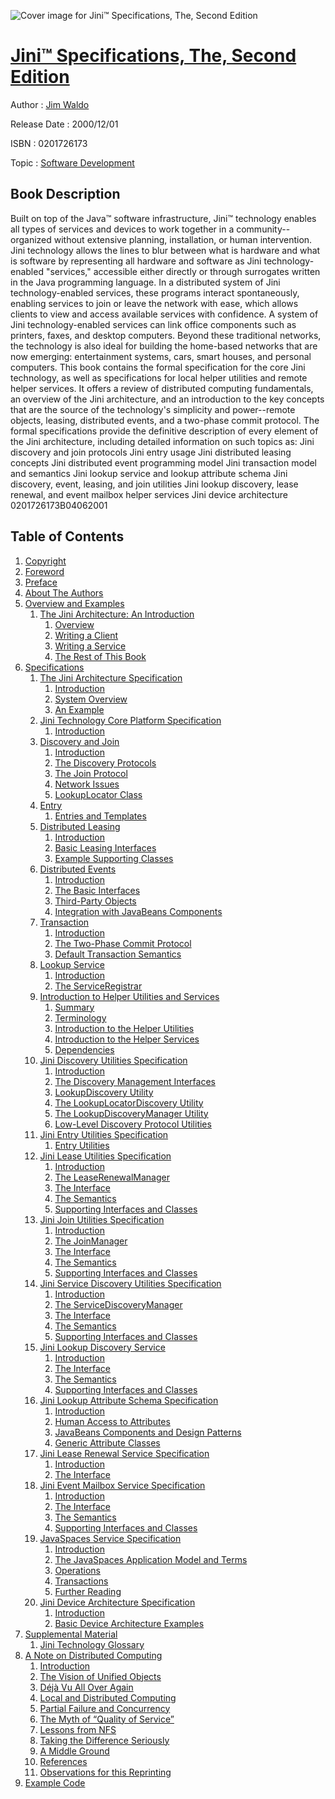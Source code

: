 ![Cover image for Jini™ Specifications, The, Second Edition](https://imgdetail.ebookreading.net/cover/cover/software_development/EB0201726173.jpg)

[Jini™ Specifications, The, Second Edition](https://ebookreading.net/view/book/Jini%E2%84%A2+Specifications%2C+The%2C+Second+Edition-EB0201726173_1.html "Jini™ Specifications, The, Second Edition")
====================================================================================================================

Author : [Jim Waldo](https://ebookreading.net/search/author/Jim+Waldo)

Release Date : 2000/12/01

ISBN : 0201726173

Topic : [Software Development](https://ebookreading.net/search/category/software-development)

Book Description
-----------------

Built on top of the Java™ software infrastructure, Jini™ technology enables all types of services and devices to work together in a community--organized without extensive planning, installation, or human intervention. Jini technology allows the lines to blur between what is hardware and what is software by representing all hardware and software as Jini technology-enabled "services," accessible either directly or through surrogates written in the Java programming language. In a distributed system of Jini technology-enabled services, these programs interact spontaneously, enabling services to join or leave the network with ease, which allows clients to view and access available services with confidence. A system of Jini technology-enabled services can link office components such as printers, faxes, and desktop computers. Beyond these traditional networks, the technology is also ideal for building the home-based networks that are now emerging: entertainment systems, cars, smart houses, and personal computers.
This book contains the formal specification for the core Jini technology, as well as specifications for local helper utilities and remote helper services. It offers a review of distributed computing fundamentals, an overview of the Jini architecture, and an introduction to the key concepts that are the source of the technology's simplicity and power--remote objects, leasing, distributed events, and a two-phase commit protocol. The formal specifications provide the definitive description of every element of the Jini architecture, including detailed information on such topics as:
Jini discovery and join protocols
Jini entry usage
Jini distributed leasing concepts
Jini distributed event programming model
Jini transaction model and semantics
Jini lookup service and lookup attribute schema
Jini discovery, event, leasing, and join utilities
Jini lookup discovery, lease renewal, and event mailbox helper services
Jini device architecture
 0201726173B04062001
              
Table of Contents
-----------------

1. [Copyright](https://ebookreading.net/view/book/Jini%E2%84%A2+Specifications%2C+The%2C+Second+Edition-EB0201726173_1.html)
1. [Foreword](https://ebookreading.net/view/book/Jini%E2%84%A2+Specifications%2C+The%2C+Second+Edition-EB0201726173_2.html)
1. [Preface](https://ebookreading.net/view/book/Jini%E2%84%A2+Specifications%2C+The%2C+Second+Edition-EB0201726173_3.html)
1. [About The Authors](https://ebookreading.net/view/book/Jini%E2%84%A2+Specifications%2C+The%2C+Second+Edition-EB0201726173_4.html)
1. [Overview and Examples](https://ebookreading.net/view/book/Jini%E2%84%A2+Specifications%2C+The%2C+Second+Edition-EB0201726173_5.html)
    1. [The Jini Architecture: An Introduction](https://ebookreading.net/view/book/Jini%E2%84%A2+Specifications%2C+The%2C+Second+Edition-EB0201726173_6.html)
        1. [Overview](https://ebookreading.net/view/book/Jini%E2%84%A2+Specifications%2C+The%2C+Second+Edition-EB0201726173_7.html)
        1. [Writing a Client](https://ebookreading.net/view/book/Jini%E2%84%A2+Specifications%2C+The%2C+Second+Edition-EB0201726173_8.html)
        1. [Writing a Service](https://ebookreading.net/view/book/Jini%E2%84%A2+Specifications%2C+The%2C+Second+Edition-EB0201726173_9.html)
        1. [The Rest of This Book](https://ebookreading.net/view/book/Jini%E2%84%A2+Specifications%2C+The%2C+Second+Edition-EB0201726173_10.html)
1. [Specifications](https://ebookreading.net/view/book/Jini%E2%84%A2+Specifications%2C+The%2C+Second+Edition-EB0201726173_11.html)
    1. [The Jini Architecture Specification](https://ebookreading.net/view/book/Jini%E2%84%A2+Specifications%2C+The%2C+Second+Edition-EB0201726173_12.html)
        1. [Introduction](https://ebookreading.net/view/book/Jini%E2%84%A2+Specifications%2C+The%2C+Second+Edition-EB0201726173_13.html)
        1. [System Overview](https://ebookreading.net/view/book/Jini%E2%84%A2+Specifications%2C+The%2C+Second+Edition-EB0201726173_14.html)
        1. [An Example](https://ebookreading.net/view/book/Jini%E2%84%A2+Specifications%2C+The%2C+Second+Edition-EB0201726173_15.html)
    1. [Jini Technology Core Platform Specification](https://ebookreading.net/view/book/Jini%E2%84%A2+Specifications%2C+The%2C+Second+Edition-EB0201726173_16.html)
        1. [Introduction](https://ebookreading.net/view/book/Jini%E2%84%A2+Specifications%2C+The%2C+Second+Edition-EB0201726173_17.html)
    1. [Discovery and Join](https://ebookreading.net/view/book/Jini%E2%84%A2+Specifications%2C+The%2C+Second+Edition-EB0201726173_18.html)
        1. [Introduction](https://ebookreading.net/view/book/Jini%E2%84%A2+Specifications%2C+The%2C+Second+Edition-EB0201726173_19.html)
        1. [The Discovery Protocols](https://ebookreading.net/view/book/Jini%E2%84%A2+Specifications%2C+The%2C+Second+Edition-EB0201726173_20.html)
        1. [The Join Protocol](https://ebookreading.net/view/book/Jini%E2%84%A2+Specifications%2C+The%2C+Second+Edition-EB0201726173_21.html)
        1. [Network Issues](https://ebookreading.net/view/book/Jini%E2%84%A2+Specifications%2C+The%2C+Second+Edition-EB0201726173_22.html)
        1. [LookupLocator Class](https://ebookreading.net/view/book/Jini%E2%84%A2+Specifications%2C+The%2C+Second+Edition-EB0201726173_23.html)
    1. [Entry](https://ebookreading.net/view/book/Jini%E2%84%A2+Specifications%2C+The%2C+Second+Edition-EB0201726173_24.html)
        1. [Entries and Templates](https://ebookreading.net/view/book/Jini%E2%84%A2+Specifications%2C+The%2C+Second+Edition-EB0201726173_25.html)
    1. [Distributed Leasing](https://ebookreading.net/view/book/Jini%E2%84%A2+Specifications%2C+The%2C+Second+Edition-EB0201726173_26.html)
        1. [Introduction](https://ebookreading.net/view/book/Jini%E2%84%A2+Specifications%2C+The%2C+Second+Edition-EB0201726173_27.html)
        1. [Basic Leasing Interfaces](https://ebookreading.net/view/book/Jini%E2%84%A2+Specifications%2C+The%2C+Second+Edition-EB0201726173_28.html)
        1. [Example Supporting Classes](https://ebookreading.net/view/book/Jini%E2%84%A2+Specifications%2C+The%2C+Second+Edition-EB0201726173_29.html)
    1. [Distributed Events](https://ebookreading.net/view/book/Jini%E2%84%A2+Specifications%2C+The%2C+Second+Edition-EB0201726173_30.html)
        1. [Introduction](https://ebookreading.net/view/book/Jini%E2%84%A2+Specifications%2C+The%2C+Second+Edition-EB0201726173_31.html)
        1. [The Basic Interfaces](https://ebookreading.net/view/book/Jini%E2%84%A2+Specifications%2C+The%2C+Second+Edition-EB0201726173_32.html)
        1. [Third-Party Objects](https://ebookreading.net/view/book/Jini%E2%84%A2+Specifications%2C+The%2C+Second+Edition-EB0201726173_33.html)
        1. [Integration with JavaBeans Components](https://ebookreading.net/view/book/Jini%E2%84%A2+Specifications%2C+The%2C+Second+Edition-EB0201726173_34.html)
    1. [Transaction](https://ebookreading.net/view/book/Jini%E2%84%A2+Specifications%2C+The%2C+Second+Edition-EB0201726173_35.html)
        1. [Introduction](https://ebookreading.net/view/book/Jini%E2%84%A2+Specifications%2C+The%2C+Second+Edition-EB0201726173_36.html)
        1. [The Two-Phase Commit Protocol](https://ebookreading.net/view/book/Jini%E2%84%A2+Specifications%2C+The%2C+Second+Edition-EB0201726173_37.html)
        1. [Default Transaction Semantics](https://ebookreading.net/view/book/Jini%E2%84%A2+Specifications%2C+The%2C+Second+Edition-EB0201726173_38.html)
    1. [Lookup Service](https://ebookreading.net/view/book/Jini%E2%84%A2+Specifications%2C+The%2C+Second+Edition-EB0201726173_39.html)
        1. [Introduction](https://ebookreading.net/view/book/Jini%E2%84%A2+Specifications%2C+The%2C+Second+Edition-EB0201726173_40.html)
        1. [The ServiceRegistrar](https://ebookreading.net/view/book/Jini%E2%84%A2+Specifications%2C+The%2C+Second+Edition-EB0201726173_41.html)
    1. [Introduction to Helper Utilities and Services](https://ebookreading.net/view/book/Jini%E2%84%A2+Specifications%2C+The%2C+Second+Edition-EB0201726173_42.html)
        1. [Summary](https://ebookreading.net/view/book/Jini%E2%84%A2+Specifications%2C+The%2C+Second+Edition-EB0201726173_43.html)
        1. [Terminology](https://ebookreading.net/view/book/Jini%E2%84%A2+Specifications%2C+The%2C+Second+Edition-EB0201726173_44.html)
        1. [Introduction to the Helper Utilities](https://ebookreading.net/view/book/Jini%E2%84%A2+Specifications%2C+The%2C+Second+Edition-EB0201726173_45.html)
        1. [Introduction to the Helper Services](https://ebookreading.net/view/book/Jini%E2%84%A2+Specifications%2C+The%2C+Second+Edition-EB0201726173_46.html)
        1. [Dependencies](https://ebookreading.net/view/book/Jini%E2%84%A2+Specifications%2C+The%2C+Second+Edition-EB0201726173_47.html)
    1. [Jini Discovery Utilities Specification](https://ebookreading.net/view/book/Jini%E2%84%A2+Specifications%2C+The%2C+Second+Edition-EB0201726173_48.html)
        1. [Introduction](https://ebookreading.net/view/book/Jini%E2%84%A2+Specifications%2C+The%2C+Second+Edition-EB0201726173_49.html)
        1. [The Discovery Management Interfaces](https://ebookreading.net/view/book/Jini%E2%84%A2+Specifications%2C+The%2C+Second+Edition-EB0201726173_50.html)
        1. [LookupDiscovery Utility](https://ebookreading.net/view/book/Jini%E2%84%A2+Specifications%2C+The%2C+Second+Edition-EB0201726173_51.html)
        1. [The LookupLocatorDiscovery Utility](https://ebookreading.net/view/book/Jini%E2%84%A2+Specifications%2C+The%2C+Second+Edition-EB0201726173_52.html)
        1. [The LookupDiscoveryManager Utility](https://ebookreading.net/view/book/Jini%E2%84%A2+Specifications%2C+The%2C+Second+Edition-EB0201726173_53.html)
        1. [Low-Level Discovery Protocol Utilities](https://ebookreading.net/view/book/Jini%E2%84%A2+Specifications%2C+The%2C+Second+Edition-EB0201726173_54.html)
    1. [Jini Entry Utilities Specification](https://ebookreading.net/view/book/Jini%E2%84%A2+Specifications%2C+The%2C+Second+Edition-EB0201726173_55.html)
        1. [Entry Utilities](https://ebookreading.net/view/book/Jini%E2%84%A2+Specifications%2C+The%2C+Second+Edition-EB0201726173_56.html)
    1. [Jini Lease Utilities Specification](https://ebookreading.net/view/book/Jini%E2%84%A2+Specifications%2C+The%2C+Second+Edition-EB0201726173_57.html)
        1. [Introduction](https://ebookreading.net/view/book/Jini%E2%84%A2+Specifications%2C+The%2C+Second+Edition-EB0201726173_58.html)
        1. [The LeaseRenewalManager](https://ebookreading.net/view/book/Jini%E2%84%A2+Specifications%2C+The%2C+Second+Edition-EB0201726173_59.html)
        1. [The Interface](https://ebookreading.net/view/book/Jini%E2%84%A2+Specifications%2C+The%2C+Second+Edition-EB0201726173_60.html)
        1. [The Semantics](https://ebookreading.net/view/book/Jini%E2%84%A2+Specifications%2C+The%2C+Second+Edition-EB0201726173_61.html)
        1. [Supporting Interfaces and Classes](https://ebookreading.net/view/book/Jini%E2%84%A2+Specifications%2C+The%2C+Second+Edition-EB0201726173_62.html)
    1. [Jini Join Utilities Specification](https://ebookreading.net/view/book/Jini%E2%84%A2+Specifications%2C+The%2C+Second+Edition-EB0201726173_63.html)
        1. [Introduction](https://ebookreading.net/view/book/Jini%E2%84%A2+Specifications%2C+The%2C+Second+Edition-EB0201726173_64.html)
        1. [The JoinManager](https://ebookreading.net/view/book/Jini%E2%84%A2+Specifications%2C+The%2C+Second+Edition-EB0201726173_65.html)
        1. [The Interface](https://ebookreading.net/view/book/Jini%E2%84%A2+Specifications%2C+The%2C+Second+Edition-EB0201726173_66.html)
        1. [The Semantics](https://ebookreading.net/view/book/Jini%E2%84%A2+Specifications%2C+The%2C+Second+Edition-EB0201726173_67.html)
        1. [Supporting Interfaces and Classes](https://ebookreading.net/view/book/Jini%E2%84%A2+Specifications%2C+The%2C+Second+Edition-EB0201726173_68.html)
    1. [Jini Service Discovery Utilities Specification](https://ebookreading.net/view/book/Jini%E2%84%A2+Specifications%2C+The%2C+Second+Edition-EB0201726173_69.html)
        1. [Introduction](https://ebookreading.net/view/book/Jini%E2%84%A2+Specifications%2C+The%2C+Second+Edition-EB0201726173_70.html)
        1. [The ServiceDiscoveryManager](https://ebookreading.net/view/book/Jini%E2%84%A2+Specifications%2C+The%2C+Second+Edition-EB0201726173_71.html)
        1. [The Interface](https://ebookreading.net/view/book/Jini%E2%84%A2+Specifications%2C+The%2C+Second+Edition-EB0201726173_72.html)
        1. [The Semantics](https://ebookreading.net/view/book/Jini%E2%84%A2+Specifications%2C+The%2C+Second+Edition-EB0201726173_73.html)
        1. [Supporting Interfaces and Classes](https://ebookreading.net/view/book/Jini%E2%84%A2+Specifications%2C+The%2C+Second+Edition-EB0201726173_74.html)
    1. [Jini Lookup Discovery Service](https://ebookreading.net/view/book/Jini%E2%84%A2+Specifications%2C+The%2C+Second+Edition-EB0201726173_75.html)
        1. [Introduction](https://ebookreading.net/view/book/Jini%E2%84%A2+Specifications%2C+The%2C+Second+Edition-EB0201726173_76.html)
        1. [The Interface](https://ebookreading.net/view/book/Jini%E2%84%A2+Specifications%2C+The%2C+Second+Edition-EB0201726173_77.html)
        1. [The Semantics](https://ebookreading.net/view/book/Jini%E2%84%A2+Specifications%2C+The%2C+Second+Edition-EB0201726173_78.html)
        1. [Supporting Interfaces and Classes](https://ebookreading.net/view/book/Jini%E2%84%A2+Specifications%2C+The%2C+Second+Edition-EB0201726173_79.html)
    1. [Jini Lookup Attribute Schema Specification](https://ebookreading.net/view/book/Jini%E2%84%A2+Specifications%2C+The%2C+Second+Edition-EB0201726173_80.html)
        1. [Introduction](https://ebookreading.net/view/book/Jini%E2%84%A2+Specifications%2C+The%2C+Second+Edition-EB0201726173_81.html)
        1. [Human Access to Attributes](https://ebookreading.net/view/book/Jini%E2%84%A2+Specifications%2C+The%2C+Second+Edition-EB0201726173_82.html)
        1. [JavaBeans Components and Design Patterns](https://ebookreading.net/view/book/Jini%E2%84%A2+Specifications%2C+The%2C+Second+Edition-EB0201726173_83.html)
        1. [Generic Attribute Classes](https://ebookreading.net/view/book/Jini%E2%84%A2+Specifications%2C+The%2C+Second+Edition-EB0201726173_84.html)
    1. [Jini Lease Renewal Service Specification](https://ebookreading.net/view/book/Jini%E2%84%A2+Specifications%2C+The%2C+Second+Edition-EB0201726173_85.html)
        1. [Introduction](https://ebookreading.net/view/book/Jini%E2%84%A2+Specifications%2C+The%2C+Second+Edition-EB0201726173_86.html)
        1. [The Interface](https://ebookreading.net/view/book/Jini%E2%84%A2+Specifications%2C+The%2C+Second+Edition-EB0201726173_87.html)
    1. [Jini Event Mailbox Service Specification](https://ebookreading.net/view/book/Jini%E2%84%A2+Specifications%2C+The%2C+Second+Edition-EB0201726173_88.html)
        1. [Introduction](https://ebookreading.net/view/book/Jini%E2%84%A2+Specifications%2C+The%2C+Second+Edition-EB0201726173_89.html)
        1. [The Interface](https://ebookreading.net/view/book/Jini%E2%84%A2+Specifications%2C+The%2C+Second+Edition-EB0201726173_90.html)
        1. [The Semantics](https://ebookreading.net/view/book/Jini%E2%84%A2+Specifications%2C+The%2C+Second+Edition-EB0201726173_91.html)
        1. [Supporting Interfaces and Classes](https://ebookreading.net/view/book/Jini%E2%84%A2+Specifications%2C+The%2C+Second+Edition-EB0201726173_92.html)
    1. [JavaSpaces Service Specification](https://ebookreading.net/view/book/Jini%E2%84%A2+Specifications%2C+The%2C+Second+Edition-EB0201726173_93.html)
        1. [Introduction](https://ebookreading.net/view/book/Jini%E2%84%A2+Specifications%2C+The%2C+Second+Edition-EB0201726173_94.html)
        1. [The JavaSpaces Application Model and Terms](https://ebookreading.net/view/book/Jini%E2%84%A2+Specifications%2C+The%2C+Second+Edition-EB0201726173_95.html)
        1. [Operations](https://ebookreading.net/view/book/Jini%E2%84%A2+Specifications%2C+The%2C+Second+Edition-EB0201726173_96.html)
        1. [Transactions](https://ebookreading.net/view/book/Jini%E2%84%A2+Specifications%2C+The%2C+Second+Edition-EB0201726173_97.html)
        1. [Further Reading](https://ebookreading.net/view/book/Jini%E2%84%A2+Specifications%2C+The%2C+Second+Edition-EB0201726173_98.html)
    1. [Jini Device Architecture Specification](https://ebookreading.net/view/book/Jini%E2%84%A2+Specifications%2C+The%2C+Second+Edition-EB0201726173_99.html)
        1. [Introduction](https://ebookreading.net/view/book/Jini%E2%84%A2+Specifications%2C+The%2C+Second+Edition-EB0201726173_100.html)
        1. [Basic Device Architecture Examples](https://ebookreading.net/view/book/Jini%E2%84%A2+Specifications%2C+The%2C+Second+Edition-EB0201726173_101.html)
1. [Supplemental Material](https://ebookreading.net/view/book/Jini%E2%84%A2+Specifications%2C+The%2C+Second+Edition-EB0201726173_102.html)
    1. [Jini Technology Glossary](https://ebookreading.net/view/book/Jini%E2%84%A2+Specifications%2C+The%2C+Second+Edition-EB0201726173_103.html)
1. [A Note on Distributed Computing](https://ebookreading.net/view/book/Jini%E2%84%A2+Specifications%2C+The%2C+Second+Edition-EB0201726173_104.html)
    1. [Introduction](https://ebookreading.net/view/book/Jini%E2%84%A2+Specifications%2C+The%2C+Second+Edition-EB0201726173_105.html)
    1. [The Vision of Unified Objects](https://ebookreading.net/view/book/Jini%E2%84%A2+Specifications%2C+The%2C+Second+Edition-EB0201726173_106.html)
    1. [Déjà Vu All Over Again](https://ebookreading.net/view/book/Jini%E2%84%A2+Specifications%2C+The%2C+Second+Edition-EB0201726173_107.html)
    1. [Local and Distributed Computing](https://ebookreading.net/view/book/Jini%E2%84%A2+Specifications%2C+The%2C+Second+Edition-EB0201726173_108.html)
    1. [Partial Failure and Concurrency](https://ebookreading.net/view/book/Jini%E2%84%A2+Specifications%2C+The%2C+Second+Edition-EB0201726173_109.html)
    1. [The Myth of “Quality of Service”](https://ebookreading.net/view/book/Jini%E2%84%A2+Specifications%2C+The%2C+Second+Edition-EB0201726173_110.html)
    1. [Lessons from NFS](https://ebookreading.net/view/book/Jini%E2%84%A2+Specifications%2C+The%2C+Second+Edition-EB0201726173_111.html)
    1. [Taking the Difference Seriously](https://ebookreading.net/view/book/Jini%E2%84%A2+Specifications%2C+The%2C+Second+Edition-EB0201726173_112.html)
    1. [A Middle Ground](https://ebookreading.net/view/book/Jini%E2%84%A2+Specifications%2C+The%2C+Second+Edition-EB0201726173_113.html)
    1. [References](https://ebookreading.net/view/book/Jini%E2%84%A2+Specifications%2C+The%2C+Second+Edition-EB0201726173_114.html)
    1. [Observations for this Reprinting](https://ebookreading.net/view/book/Jini%E2%84%A2+Specifications%2C+The%2C+Second+Edition-EB0201726173_115.html)
1. [Example Code](https://ebookreading.net/view/book/Jini%E2%84%A2+Specifications%2C+The%2C+Second+Edition-EB0201726173_116.html)
